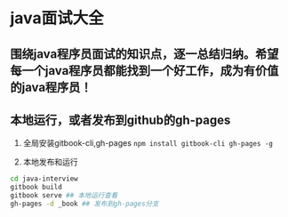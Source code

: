 # java面试大全

## 围绕java程序员面试的知识点，逐一总结归纳。希望每一个java程序员都能找到一个好工作，成为有价值的java程序员！

## 本地运行，或者发布到github的gh-pages
1. 全局安装gitbook-cli,gh-pages
`npm install gitbook-cli gh-pages -g`

2. 本地发布和运行
```bash
cd java-interview
gitbook build
gitbook serve ## 本地运行查看
gh-pages -d _book ## 发布到gh-pages分支
```